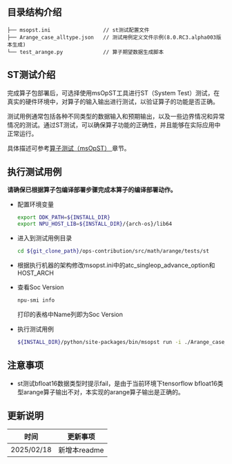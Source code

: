 ## 目录结构介绍
```
├── msopst.ini                 // st测试配置文件 
├── Arange_case_alltype.json   // 测试用例定义文件示例(8.0.RC3.alpha003版本生成)
└── test_arange.py             // 算子期望数据生成脚本
```

## ST测试介绍

完成算子包部署后，可选择使用msOpST工具进行ST（System Test）测试，在真实的硬件环境中，对算子的输入输出进行测试，以验证算子的功能是否正确。

测试用例通常包括各种不同类型的数据输入和预期输出，以及一些边界情况和异常情况的测试。通过ST测试，可以确保算子功能的正确性，并且能够在实际应用中正常运行。

具体描述可参考[算子测试（msOpST）
](https://www.hiascend.com/document/detail/zh/mindstudio/70RC3/ODtools/Operatordevelopmenttools/msopdev_16_0087.html)章节。

## 执行测试用例
  **请确保已根据算子包编译部署步骤完成本算子的编译部署动作。**

  - 配置环境变量

    ```bash
    export DDK_PATH=${INSTALL_DIR}
    export NPU_HOST_LIB=${INSTALL_DIR}/{arch-os}/lib64
    ```

  - 进入到测试用例目录

    ```bash
    cd ${git_clone_path}/ops-contribution/src/math/arange/tests/st
    ```

  - 根据执行机器的架构修改msopst.ini中的atc_singleop_advance_option和HOST_ARCH

  - 查看Soc Version

    ```bash
    npu-smi info
    ```
    打印的表格中Name列即为Soc Version

  - 执行测试用例

    ```bash
    ${INSTALL_DIR}/python/site-packages/bin/msopst run -i ./Arange_case_alltype.json -soc {Soc Version} -out ./output -conf msopst.ini
    ```
## 注意事项
- st测试bfloat16数据类型时提示fail，是由于当前环境下tensorflow bfloat16类型arange算子输出不对，本实现的arange算子输出是正确的。

## 更新说明
| 时间 | 更新事项 |
|----|------|
| 2025/02/18 | 新增本readme |
